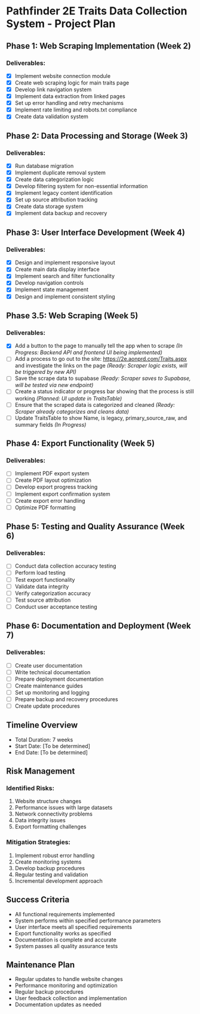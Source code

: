 # Pathfinder 2E Traits Data Collection System - Project Plan


## Phase 1: Web Scraping Implementation (Week 2)
### Deliverables:
- [x] Implement website connection module
- [x] Create web scraping logic for main traits page
- [x] Develop link navigation system
- [x] Implement data extraction from linked pages
- [x] Set up error handling and retry mechanisms
- [x] Implement rate limiting and robots.txt compliance
- [x] Create data validation system

## Phase 2: Data Processing and Storage (Week 3)
### Deliverables:
- [x] Run database migration
- [x] Implement duplicate removal system
- [x] Create data categorization logic
- [x] Develop filtering system for non-essential information
- [x] Implement legacy content identification
- [x] Set up source attribution tracking
- [x] Create data storage system
- [x] Implement data backup and recovery

## Phase 3: User Interface Development (Week 4)
### Deliverables:
- [x] Design and implement responsive layout
- [x] Create main data display interface
- [x] Implement search and filter functionality
- [x] Develop navigation controls
- [x] Implement state management
- [x] Design and implement consistent styling

## Phase 3.5: Web Scraping (Week 5)
### Deliverables:
- [x] Add a button to the page to manually tell the app when to scrape *(In Progress: Backend API and frontend UI being implemented)*
- [ ] Add a process to go out to the site: https://2e.aonprd.com/Traits.aspx and investigate the links on the page *(Ready: Scraper logic exists, will be triggered by new API)*
- [ ] Save the scrape data to supabase *(Ready: Scraper saves to Supabase, will be tested via new endpoint)*
- [ ] Create a status indicator or progress bar showing that the process is still working *(Planned: UI update in TraitsTable)*
- [ ] Ensure that the scraped data is categorized and cleaned *(Ready: Scraper already categorizes and cleans data)*
- [ ] Update TraitsTable to show Name, is legacy, primary_source_raw, and summary fields *(In Progress)*

## Phase 4: Export Functionality (Week 5)
### Deliverables:
- [ ] Implement PDF export system
- [ ] Create PDF layout optimization
- [ ] Develop export progress tracking
- [ ] Implement export confirmation system
- [ ] Create export error handling
- [ ] Optimize PDF formatting

## Phase 5: Testing and Quality Assurance (Week 6)
### Deliverables:
- [ ] Conduct data collection accuracy testing
- [ ] Perform load testing
- [ ] Test export functionality
- [ ] Validate data integrity
- [ ] Verify categorization accuracy
- [ ] Test source attribution
- [ ] Conduct user acceptance testing

## Phase 6: Documentation and Deployment (Week 7)
### Deliverables:
- [ ] Create user documentation
- [ ] Write technical documentation
- [ ] Prepare deployment documentation
- [ ] Create maintenance guides
- [ ] Set up monitoring and logging
- [ ] Prepare backup and recovery procedures
- [ ] Create update procedures

## Timeline Overview
- Total Duration: 7 weeks
- Start Date: [To be determined]
- End Date: [To be determined]

## Risk Management
### Identified Risks:
1. Website structure changes
2. Performance issues with large datasets
3. Network connectivity problems
4. Data integrity issues
5. Export formatting challenges

### Mitigation Strategies:
1. Implement robust error handling
2. Create monitoring systems
3. Develop backup procedures
4. Regular testing and validation
5. Incremental development approach

## Success Criteria
- All functional requirements implemented
- System performs within specified performance parameters
- User interface meets all specified requirements
- Export functionality works as specified
- Documentation is complete and accurate
- System passes all quality assurance tests

## Maintenance Plan
- Regular updates to handle website changes
- Performance monitoring and optimization
- Regular backup procedures
- User feedback collection and implementation
- Documentation updates as needed 